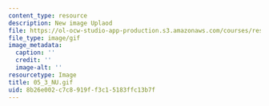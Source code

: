 ```yaml
---
content_type: resource
description: New image Uplaod
file: https://ol-ocw-studio-app-production.s3.amazonaws.com/courses/res-21g-01-kana-spring-2010/8b26e002c7c8919ff3c15183ffc13b7f_05_3_NU.gif
file_type: image/gif
image_metadata:
  caption: ''
  credit: ''
  image-alt: ''
resourcetype: Image
title: 05_3_NU.gif
uid: 8b26e002-c7c8-919f-f3c1-5183ffc13b7f
---
```

